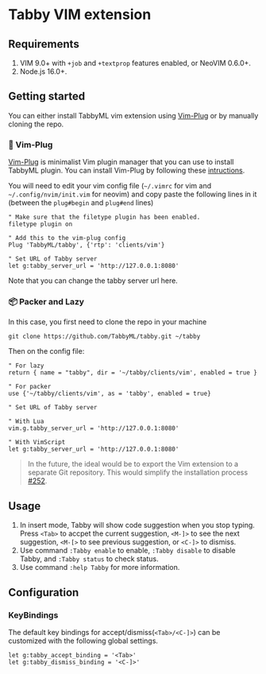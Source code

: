 # Tabby VIM extension

## Requirements

1. VIM 9.0+ with `+job` and `+textprop` features enabled, or NeoVIM 0.6.0+.
2. Node.js 16.0+.

## Getting started

You can either install TabbyML vim extension using [Vim-Plug](https://github.com/junegunn/vim-plug) or by manually cloning the repo.

### 🔌 Vim-Plug

[Vim-Plug](https://github.com/junegunn/vim-plug) is minimalist Vim plugin manager that you can use to install TabbyML plugin.
You can install Vim-Plug by following these [intructions](https://github.com/junegunn/vim-plug#installation).



You will need to edit your vim config file (`~/.vimrc` for vim and `~/.config/nvim/init.vim` for neovim) and copy paste the following lines in it (between the `plug#begin` and `plug#end` lines)


```
" Make sure that the filetype plugin has been enabled.
filetype plugin on

" Add this to the vim-plug config
Plug 'TabbyML/tabby', {'rtp': 'clients/vim'}

" Set URL of Tabby server
let g:tabby_server_url = 'http://127.0.0.1:8080'
```

Note that you can change the tabby server url here.

### 📦 Packer and Lazy
In this case, you first need to clone the repo in your machine
```
git clone https://github.com/TabbyML/tabby.git ~/tabby
```
Then on the config file:
```
" For lazy
return { name = "tabby", dir = '~/tabby/clients/vim', enabled = true }

" For packer
use {'~/tabby/clients/vim', as = 'tabby', enabled = true}

" Set URL of Tabby server

" With Lua
vim.g.tabby_server_url = 'http://127.0.0.1:8080'

" With VimScript
let g:tabby_server_url = 'http://127.0.0.1:8080'
```
> In the future, the ideal would be to export the Vim extension to a separate Git repository. This would simplify the installation process [#252](https://github.com/TabbyML/tabby/issues/252).

## Usage

1. In insert mode, Tabby will show code suggestion when you stop typing. Press `<Tab>` to accpet the current suggestion, `<M-]>` to see the next suggestion, `<M-[>` to see previous suggestion, or `<C-]>` to dismiss.
2. Use command `:Tabby enable` to enable, `:Tabby disable` to disable Tabby, and `:Tabby status` to check status.
3. Use command `:help Tabby` for more information.

## Configuration

### KeyBindings

The default key bindings for accept/dismiss(`<Tab>/<C-]>`) can be customized
with the following global settings.

```vimscript
let g:tabby_accept_binding = '<Tab>'
let g:tabby_dismiss_binding = '<C-]>'
```
